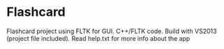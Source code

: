 # Flashcard
Flashcard project using FLTK for GUI. 
C++/FLTK code. Build with VS2013 (project file included). Read help.txt for more info about the app
